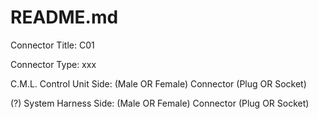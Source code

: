# README.md

Connector Title: C01

Connector Type: xxx

C.M.L. Control Unit Side: (Male OR Female) Connector (Plug OR Socket)

(?) System Harness Side: (Male OR Female) Connector (Plug OR Socket)